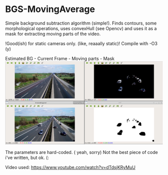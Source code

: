 # BGS-MovingAverage
Simple background subtraction algorithm (simple!). Finds contours, some morphological operations, uses convexHull (see Opencv) and uses it as a mask for extracting
moving parts of the video.

!Good(ish) for static cameras only. (like, reaaally static)!
Compile with -O3 (y)

Estimated BG - Current Frame - Moving parts - Mask 
![Demomain](https://github.com/RauanBPK/BGS-MovingAverage/blob/master/demo.png)

The parameters are hard-coded. ( yeah, sorry)
Not the best piece of code i've written, but ok.
(:

Video used: https://www.youtube.com/watch?v=dTdsjKRyMuU
